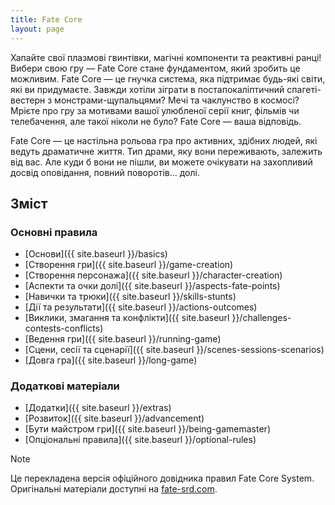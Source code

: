 ```yaml
---
title: Fate Core
layout: page
---
```

Хапайте свої плазмові гвинтівки, магічні компоненти та реактивні ранці! Вибери свою гру — Fate Core стане фундаментом, який зробить це можливим. Fate Core — це гнучка система, яка підтримає будь-які світи, які ви придумаєте. Завжди хотіли зіграти в постапокаліптичний спагеті-вестерн з монстрами-щупальцями? Мечі та чаклунство в космосі? Мрієте про гру за мотивами вашої улюбленої серії книг, фільмів чи телебачення, але такої ніколи не було? Fate Core — ваша відповідь.

Fate Core — це настільна рольова гра про активних, здібних людей, які ведуть драматичне життя. Тип драми, яку вони переживають, залежить від вас. Але куди б вони не пішли, ви можете очікувати на захопливий досвід оповідання, повний поворотів... долі.

## Зміст

### Основні правила
- [Основи]({{ site.baseurl }}/basics)
- [Створення гри]({{ site.baseurl }}/game-creation)
- [Створення персонажа]({{ site.baseurl }}/character-creation)
- [Аспекти та очки долі]({{ site.baseurl }}/aspects-fate-points)
- [Навички та трюки]({{ site.baseurl }}/skills-stunts)
- [Дії та результати]({{ site.baseurl }}/actions-outcomes)
- [Виклики, змагання та конфлікти]({{ site.baseurl }}/challenges-contests-conflicts)
- [Ведення гри]({{ site.baseurl }}/running-game)
- [Сцени, сесії та сценарії]({{ site.baseurl }}/scenes-sessions-scenarios)
- [Довга гра]({{ site.baseurl }}/long-game)

### Додаткові матеріали
- [Додатки]({{ site.baseurl }}/extras)
- [Розвиток]({{ site.baseurl }}/advancement)
- [Бути майстром гри]({{ site.baseurl }}/being-gamemaster)
- [Опціональні правила]({{ site.baseurl }}/optional-rules)

> [!NOTE]
> Це перекладена версія офіційного довідника правил Fate Core System. Оригінальні матеріали доступні на [fate-srd.com](https://fate-srd.com/).
